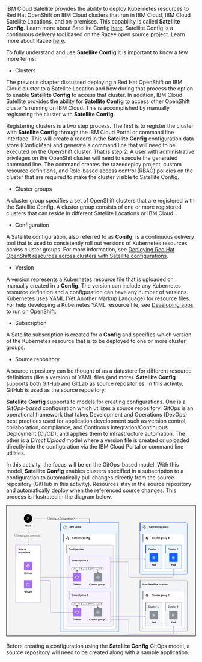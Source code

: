 IBM Cloud Satellite provides the ability to deploy Kubernetes resources to Red Hat OpenShift on IBM Cloud clusters that run in IBM Cloud, IBM Cloud Satellite Locations, and on-premises. This capability is called **Satellite Config**. Learn more about Satellite Config <a href="https://cloud.ibm.com/docs/satellite?topic=satellite-cluster-config#satcon-terminology" target="_blank">here</a>. Satellite Config is a continuous delivery tool based on the Razee open source project. Learn more about Razee <a href="https://razee.io" target="_blank">here</a>.

To fully understand and use **Satellite Config** it is important to know a few more terms:

- Clusters

The previous chapter discussed deploying a Red Hat OpenShift on IBM Cloud cluster to a Satellite Location and how during that process the option to enable **Satellite Config** to access that cluster. In addition, IBM Cloud Satellite provides the ability for **Satellite Config** to access other OpenShift cluster's running on IBM Cloud. This is accomplished by manually registering the cluster with **Satellite Config**. 

Registering clusters is a two step process. The first is to register the cluster with **Satellite Config** through the IBM Cloud Portal or command line interface. This will create a record in the **Satellite Config** configuration data store (ConfigMap) and generate a command line that will need to be executed on the OpenShift cluster. That is step 2. A user with administrative privileges on the OpenShit cluster will need to execute the generated command line. The command creates the razeedeploy project, custom resource definitions, and Role-based access control (RBAC) policies on the cluster that are required to make the cluster visible to Satellite Config.


- Cluster groups

A cluster group specifies a set of OpenShift clusters that are registered with the Satellite Config. A cluster group consists of one or more registered clusters that can reside in different Satellite Locations or IBM Cloud.

- Configuration

A Satellite configuration, also referred to as **Conifg**, is a continuous delivery tool that is used to consistently roll out versions of Kubernetes resources across cluster groups. For more information, see <a href="https://cloud.ibm.com/docs/satellite?topic=satellite-setup-clusters-satconfig" target="_blank">Deploying Red Hat OpenShift resources across clusters with Satellite configurations</a>.

- Version

A version represents a Kubernetes resource file that is uploaded or manually created in a **Config**. The version can include any Kubernetes resource definition and a configuration can have any number of versions. Kubernetes uses YAML (Yet Another Markup Language) for resource files. For help developing a Kubernetes YAML resource file, see <a href="https://cloud.ibm.com/docs/openshift?topic=openshift-openshift_apps" target="_blank">Developing apps to run on OpenShift</a>.

- Subscription

A Satellite subscription is created for a **Config** and specifies which version of the Kubernetes resource that is to be deployed to one or more cluster groups. 

- Source repository

A source repository can be thought of as a datastore for different resource definitions (like a version) of YAML files (and more). **Satellite Config** supports both <a href="https://github.com" target="_blank">GitHub</a> and <a href="https://gitlab.com" target="_blank">GitLab</a> as source repositories. In this activity, GitHub is used as the source repository.

**Satellite Config** supports to models for creating configurations. One is a *GitOps-based* configuration which utilizes a source repository. GitOps is an operational framework that takes Development and Operations (DevOps) best practices used for application development such as version control, collaboration, compliance, and Continous Integration/Continuous Deployment (CI/CD), and applies them to infrastructure automation. The other is a *Direct Upload* model where a version file is created or uploaded directly into the configuration via the IBM Cloud Portal or command line utilities.

In this activity, the focus will be on the GitOps-based model. With this model, **Satellite Config** enables clusters specified in a subscription to a configuration to automatically pull changes directly from the source repository (GitHub in this activity). Resources stay in the source repository and automatically deploy when the referenced source changes. This process is illustrated in the diagram below.

![](_attachments/Sat-ConfigGitOpsFlow.png)

Before creating a configuration using the **Satellite Config** GitOps model, a source repository will need to be created along with a sample application.
